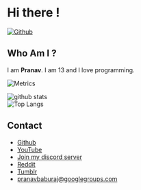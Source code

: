 # Hi there !
[
![Github](https://img.shields.io/github/followers/pranavbaburaj?label=Follow&style=social)](https://github.com/pranavbaburaj)

## Who Am I ?
  I am **Pranav**. I am 13 and I love programming.
 
 ![Metrics](https://github.com/my-github-user/pranavbaburaj/blob/master/github-metrics.svg)

![github stats](https://github-readme-stats.vercel.app/api?username=pranavbaburaj)
<br>
![Top Langs](https://github-readme-stats.vercel.app/api/top-langs/?username=pranavbaburaj&theme=tokyonight)

## Contact

 - [Github](https://github.com/pranavbaburaj)
 - [YouTube](https://www.youtube.com/channel/UCXUbqWoz5V_Hoeofgbf6Mbw/featured?view_as=subscriber)
 - [Join my discord server](https://discord.gg/YNDwpmth2m)
 -  [Reddit](https://www.reddit.com/user/pranavbaburaj)
 - [Tumblr](https://pranavbaburaj.tumblr.com/)
 - pranavbaburaj@googlegroups.com

